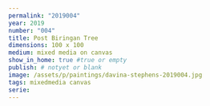 ```yaml
---
permalink: "2019004"
year: 2019
number: "004"
title: Post Biringan Tree
dimensions: 100 x 100
medium: mixed media on canvas
show_in_home: true #true or empty
publish: # notyet or blank
image: /assets/p/paintings/davina-stephens-2019004.jpg
tags: mixedmedia canvas
serie:
---
```

